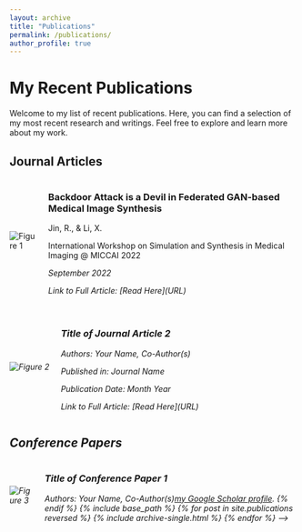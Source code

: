 ```yaml
---
layout: archive
title: "Publications"
permalink: /publications/
author_profile: true
---
```


# My Recent Publications

Welcome to my list of recent publications. Here, you can find a selection of my most recent research and writings. Feel free to explore and learn more about my work.

## Journal Articles

<div style="display: flex; align-items: center; margin-bottom: 20px;">
  <img src="/Personal-Web/assets/images/SASHIMI_2022.png" alt="Figure 1" style="max-width: 400px; height: auto; margin-right: 20px;">
  <div>
    <h3>Backdoor Attack is a Devil in Federated GAN-based Medical Image Synthesis</h3>
    <p> Jin, R., & Li, X. </p>
    <p>International Workshop on Simulation and Synthesis in Medical Imaging @ MICCAI 2022</p>
    <p><em>September 2022</p>
    <p><em>Link to Full Article:</em> [Read Here](URL)</p>
  </div>
</div>

<div style="display: flex; align-items: center; margin-bottom: 20px;">
  <img src="image2.jpg" alt="Figure 2" style="max-width: 200px; height: auto; margin-right: 20px;">
  <div>
    <h3>Title of Journal Article 2</h3>
    <p><em>Authors:</em> Your Name, Co-Author(s)</p>
    <p><em>Published in:</em> Journal Name</p>
    <p><em>Publication Date:</em> Month Year</p>
    <p><em>Link to Full Article:</em> [Read Here](URL)</p>
  </div>
</div>

## Conference Papers

<div style="display: flex; align-items: center; margin-bottom: 20px;">
  <img src="image3.jpg" alt="Figure 3" style="max-width: 200px; height: auto; margin-right: 20px;">
  <div>
    <h3>Title of Conference Paper 1</h3>
    <p><em>Authors:</em> Your Name, Co-Author(s)</

<!-- {% if author.googlescholar %}
  You can also find my articles on <u><a href="{{author.googlescholar}}">my Google Scholar profile</a>.</u>
{% endif %}

{% include base_path %}

{% for post in site.publications reversed %}
  {% include archive-single.html %}
{% endfor %} -->